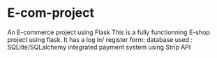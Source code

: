 # E-com-project
An E-commerce project using Flask
This is a fully functionning E-shop project using flask.
It has a log in/ register form:
database used : SQLlite/SQLalchemy 
integrated payment system using Strip API

